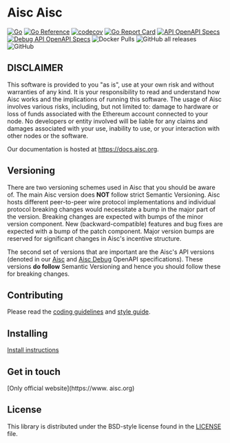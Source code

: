 # Aisc Aisc

[![Go](https://github.com/aisc/workflows/Go/badge.svg)](https://github.com/aisc/actions)
[![Go Reference](https://pkg.go.dev/badge/github.com/aisc.svg)](https://pkg.go.dev/github.com/aisc)
[![codecov](https://codecov.io/gh/ethersphere/aisc/branch/master/graph/badge.svg?token=63RNRLO3RU)](https://codecov.io/gh/ethersphere/aisc)
[![Go Report Card](https://goreportcard.com/badge/github.com/aisc)](https://goreportcard.com/report/github.com/aisc)
[![API OpenAPI Specs](https://img.shields.io/badge/openapi-api-blue)](https://docs.aisc.org/api/)
[![Debug API OpenAPI Specs](https://img.shields.io/badge/openapi-debugapi-lightblue)](https://docs.aisc.org/debug-api/)
![Docker Pulls](https://img.shields.io/docker/pulls/ethersphere/aisc)
![GitHub all releases](https://img.shields.io/github/downloads/ethersphere/aisc/total)
![GitHub](https://img.shields.io/github/license/ethersphere/aisc)


## DISCLAIMER
This software is provided to you "as is", use at your own risk and without warranties of any kind.
It is your responsibility to read and understand how Aisc works and the implications of running this software.
The usage of Aisc involves various risks, including, but not limited to:
damage to hardware or loss of funds associated with the Ethereum account connected to your node.
No developers or entity involved will be liable for any claims and damages associated with your use,
inability to use, or your interaction with other nodes or the software.

Our documentation is hosted at https://docs.aisc.org.

## Versioning

There are two versioning schemes used in Aisc that you should be aware of. The main Aisc version does **NOT** follow
strict Semantic Versioning. Aisc hosts different peer-to-peer wire protocol implementations and individual protocol breaking changes would necessitate a bump in the major part of the version. Breaking changes are expected with bumps of the minor version component. New (backward-compatible) features and bug fixes are expected with a bump of the patch component. Major version bumps are reserved for significant changes in Aisc's incentive structure.


The second set of versions that are important are the Aisc's API versions (denoted in our [Aisc](https://github.com/aisc/blob/master/openapi/Aisc.yaml) and [Aisc Debug](https://github.com/aisc/blob/master/openapi/AiscDebug.yaml) OpenAPI specifications). These versions **do follow**
Semantic Versioning and hence you should follow these for breaking changes.

## Contributing

Please read the [coding guidelines](CODING.md) and [style guide](CODINGSTYLE.md).

## Installing

[Install instructions](https://docs.aisc.org/docs/installation/quick-start)

## Get in touch
[Only official website](https://www. aisc.org)


## License

This library is distributed under the BSD-style license found in the [LICENSE](LICENSE) file.
